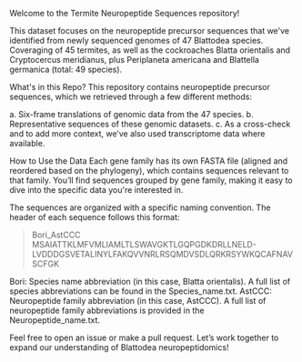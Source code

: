 Welcome to the Termite Neuropeptide Sequences repository!

This dataset focuses on the neuropeptide precursor sequences that we've identified from newly sequenced genomes of 47 Blattodea species. Coveraging of 45 termites, as well as the cockroaches Blatta orientalis and Cryptocercus meridianus, plus Periplaneta americana and Blattella germanica (total: 49 species).

What's in this Repo?
This repository contains neuropeptide precursor sequences, which we retrieved through a few different methods:

   a. Six-frame translations of genomic data from the 47 species.
   b. Representative sequences of these genomic datasets.
   c. As a cross-check and to add more context, we’ve also used transcriptome data where available.

How to Use the Data
Each gene family has its own FASTA file (aligned and reordered based on the phylogeny), which contains sequences relevant to that family. You’ll find sequences grouped by gene family, making it easy to dive into the specific data you're interested in.

The sequences are organized with a specific naming convention. The header of each sequence follows this format:
>Bori_AstCCC
MSAIATTKLMFVMLIAMLTLSWAVGKTLGQPGDKDRLLNELD-LVDDDGSVETALINYLFAKQVVNRLRSQMDVSDLQRKRSYWKQCAFNAVSCFGK

Bori: Species name abbreviation (in this case, Blatta orientalis). A full list of species abbreviations can be found in the Species_name.txt.
AstCCC: Neuropeptide family abbreviation (in this case, AstCCC). A full list of neuropeptide family abbreviations is provided in the Neuropeptide_name.txt.


Feel free to open an issue or make a pull request. Let’s work together to expand our understanding of Blattodea neuropeptidomics!
